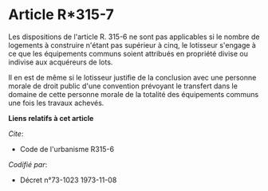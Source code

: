# Article R*315-7

Les dispositions de l'article R. 315-6 ne sont pas applicables si le nombre de logements à construire n'étant pas supérieur à
cinq, le lotisseur s'engage à ce que les équipements communs soient attribués en propriété divise ou indivise aux acquéreurs
de lots.

Il en est de même si le lotisseur justifie de la conclusion avec une personne morale de droit public d'une convention
prévoyant le transfert dans le domaine de cette personne morale de la totalité des équipements communs une fois les travaux
achevés.

**Liens relatifs à cet article**

_Cite_:

  - Code de l'urbanisme R315-6

_Codifié par_:

  - Décret n°73-1023 1973-11-08
